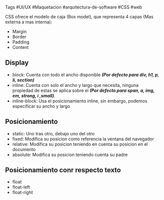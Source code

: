 Tags #UI/UX #Maquetacion #arquitectura-de-software #CSS #web 

CSS ofrece el modelo de caja (Box model), que representa 4 capas (Mas externa a mas interna):

- Margin
- Border
- Padding 
- Content

## Display

- block: Cuenta con todo el ancho disponible  ***(Por defecto para div, h1, p, li, section)***
- inline: Cuenta con solo el ancho y largo que necesita, ninguna propiedad de estas se aplica sobre el ***(Por defecto para span, a, img, em, strong, i ,small)***.
- inline-block: Usa el posicionamiento inline, sin embargo, podemos especificar su ancho y largo

## Posicionamiento

- static: Uno tras otro, debajo uno del otro
- fixed: Modifica su posicion como referencia la ventana del navegador
- relative: Modifica su posicion teniendo en cuenta su posicion en el documento
- absolute: Modifica su posicion teniendo cuenta su padre

## Posicionamiento conr respecto texto

- float
- float-left
- float-right